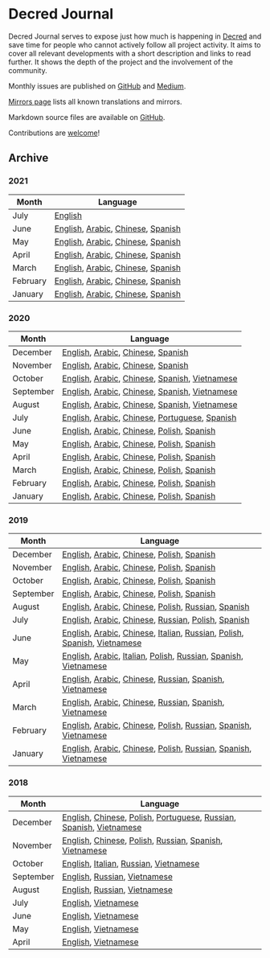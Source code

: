 # Decred Journal

Decred Journal serves to expose just how much is happening in [Decred](https://decred.org/) and save time for people who cannot actively follow all project activity. It aims to cover all relevant developments with a short description and links to read further. It shows the depth of the project and the involvement of the community.

Monthly issues are published on [GitHub](https://xaur.github.io/decred-news/) and [Medium](https://medium.com/decred/journals/home).

[Mirrors page](mirrors.md) lists all known translations and mirrors.

Markdown source files are available on [GitHub](https://github.com/xaur/decred-news).

Contributions are [welcome](https://github.com/xaur/decred-news/blob/docs/contributing.md)!

## Archive

### 2021

Month|Language
---|---
July|[English](journal/202107.md)
June|[English](journal/202106.md), [Arabic](https://insaf01.github.io/decred-journal-ar/journal/202106.html), [Chinese](https://github.com/DominicTing/DecredCNJournal/blob/master/202106_DecredJournalCN.md), [Spanish](https://medium.com/decred-es/revista-decred-junio-2021-e7a792cc1b4d)
May|[English](journal/202105.md), [Arabic](https://insaf01.github.io/decred-journal-ar/journal/202105.html), [Chinese](https://github.com/DominicTing/DecredCNJournal/blob/master/202105_DecredJournalCN.md), [Spanish](https://medium.com/decred-es/revista-decred-mayo-2021-a82edbed3277)
April|[English](journal/202104.md), [Arabic](https://insaf01.github.io/decred-journal-ar/journal/202104.html), [Chinese](https://github.com/DominicTing/DecredCNJournal/blob/master/202104_DecredJournalCN.md), [Spanish](https://medium.com/decred-es/revista-decred-abril-2021-c1e5b7bc0410)
March|[English](journal/202103.md), [Arabic](https://insaf01.github.io/decred-journal-ar/journal/202103.html), [Chinese](https://github.com/DominicTing/DecredCNJournal/blob/master/202103_DecredJournalCN.md), [Spanish](https://github.com/DecredES/traducciones/blob/master/revista-decred/2021/202103.md)
February|[English](journal/202102.md), [Arabic](https://insaf01.github.io/decred-journal-ar/journal/202102.html), [Chinese](https://github.com/DominicTing/DecredCNJournal/blob/master/202102_DecredJournalCN.md), [Spanish](https://github.com/DecredES/traducciones/blob/master/revista-decred/202102.md)
January|[English](journal/202101.md), [Arabic](https://insaf01.github.io/decred-journal-ar/journal/202101.html), [Chinese](https://github.com/DominicTing/DecredCNJournal/blob/master/202101_DecredJournalCN.md), [Spanish](https://github.com/DecredES/traducciones/blob/master/revista-decred/2021/202101.md)

### 2020

Month|Language
---|---
December|[English](journal/202012.md), [Arabic](https://insaf01.github.io/decred-journal-ar/journal/202012.html), [Chinese](https://github.com/DominicTing/DecredCNJournal/blob/master/202012_DecredJournalCN.md), [Spanish](https://github.com/DecredES/traducciones/blob/master/revista-decred/2020/202012.md)
November|[English](journal/202011.md), [Arabic](https://insaf01.github.io/decred-journal-ar/journal/202011.html), [Chinese](https://github.com/DominicTing/DecredCNJournal/blob/master/202011_DecredJournalCN.md), [Spanish](https://github.com/DecredES/traducciones/blob/master/revista-decred/2020/202011.md)
October|[English](journal/202010.md), [Arabic](https://insaf01.github.io/decred-journal-ar/journal/202010.html), [Chinese](https://github.com/DominicTing/DecredCNJournal/blob/master/202010_DecredJournalCN.md), [Spanish](https://github.com/DecredES/traducciones/blob/master/revista-decred/2020/202010.md), [Vietnamese](https://github.com/raedahgroup/translations/blob/master/vietnamese/202010.md)
September|[English](journal/202009.md), [Arabic](https://insaf01.github.io/decred-journal-ar/journal/202009.html), [Chinese](https://github.com/DominicTing/DecredCNJournal/blob/master/202009_DecredJournalCN.md), [Spanish](https://github.com/DecredES/traducciones/blob/master/revista-decred/2020/202009.md), [Vietnamese](https://github.com/raedahgroup/translations/blob/master/vietnamese/202009.md)
August|[English](journal/202008.md), [Arabic](https://insaf01.github.io/decred-journal-ar/journal/202008.html), [Chinese](https://github.com/DominicTing/DecredCNJournal/blob/master/202008_DecredJournalCN.md), [Spanish](https://github.com/DecredES/traducciones/blob/master/revista-decred/2020/202008.md), [Vietnamese](https://github.com/raedahgroup/translations/blob/master/vietnamese/202008.md)
July|[English](journal/202007.md), [Arabic](https://insaf01.github.io/decred-journal-ar/journal/202007.html), [Chinese](https://github.com/DominicTing/DecredCNJournal/blob/master/202007_DecredJournalCN.md), [Portuguese](https://stakey.club/translated/decred-journal-july-2020/), [Spanish](https://github.com/DecredES/traducciones/blob/master/revista-decred/2020/202007.md)
June|[English](journal/202006.md), [Arabic](https://insaf01.github.io/decred-journal-ar/journal/202006.html), [Chinese](https://github.com/DominicTing/DecredCNJournal/blob/master/202006_DecredJournalCN.md), [Polish](https://github.com/artikozel/DecredJournalPL/blob/master/journal/202006_DecredJournalPL.md), [Spanish](https://github.com/francov99/dcrspanish/blob/master/decred-journal-spanish/journal/202006.md)
May|[English](journal/202005.md), [Arabic](https://insaf01.github.io/decred-journal-ar/journal/202005.html), [Chinese](https://github.com/DominicTing/DecredCNJournal/blob/master/202005_DecredJournalCN.md), [Polish](https://github.com/artikozel/DecredJournalPL/blob/master/journal/202005_DecredJournalPL.md), [Spanish](https://github.com/francov99/dcrspanish/blob/master/decred-journal-spanish/journal/202005.md)
April|[English](journal/202004.md), [Arabic](https://insaf01.github.io/decred-journal-ar/journal/202004.html), [Chinese](https://github.com/DominicTing/DecredCNJournal/blob/master/202004_DecredJournalCN.md), [Polish](https://github.com/artikozel/DecredJournalPL/blob/master/journal/202004_DecredJournalPL.md), [Spanish](https://github.com/francov99/dcrspanish/blob/master/decred-journal-spanish/journal/202004.md)
March|[English](journal/202003.md), [Arabic](https://insaf01.github.io/decred-journal-ar/journal/202003.html), [Chinese](https://github.com/DominicTing/DecredCNJournal/blob/master/202003_DecredJournalCN.md), [Polish](https://github.com/artikozel/DecredJournalPL/blob/master/journal/202003_DecredJournalPL.md), [Spanish](https://github.com/francov99/dcrspanish/blob/master/decred-journal-spanish/journal/202003.md)
February|[English](journal/202002.md), [Arabic](https://insaf01.github.io/decred-journal-ar/journal/202002.html), [Chinese](https://github.com/DominicTing/DecredCNJournal/blob/master/202002_DecredJournalCN.md), [Polish](https://github.com/artikozel/DecredJournalPL/blob/master/journal/202002_DecredJournalPL.md), [Spanish](https://github.com/francov99/dcrspanish/blob/master/decred-journal-spanish/journal/202002.md)
January|[English](journal/202001.md), [Arabic](https://insaf01.github.io/decred-journal-ar/journal/202001.html), [Chinese](https://github.com/DominicTing/DecredCNJournal/blob/master/202001_DecredJournalCN.md), [Polish](https://github.com/artikozel/DecredJournalPL/blob/master/journal/202001_DecredJournalPL.md), [Spanish](https://github.com/francov99/dcrspanish/blob/master/decred-journal-spanish/journal/202001.md)

### 2019

Month|Language
---|---
December|[English](journal/201912.md), [Arabic](https://insaf01.github.io/decred-journal-ar/journal/201912.html), [Chinese](https://github.com/DominicTing/DecredCNJournal/blob/master/201912_DecredJournalCN.md), [Polish](https://github.com/artikozel/DecredJournalPL/blob/master/journal/201912_DecredJournalPL.md), [Spanish](https://medium.com/decred-es/revista-decred-diciembre-2019-f02cc8365b84)
November|[English](journal/201911.md), [Arabic](https://insaf01.github.io/decred-journal-ar/journal/201911.html), [Chinese](https://github.com/DominicTing/DecredCNJournal/blob/master/201911_DecredJournalCN.md), [Polish](https://github.com/artikozel/DecredJournalPL/blob/master/journal/201911_DecredJournalPL.md), [Spanish](https://medium.com/decred-es/revista-decred-noviembre-2019-abe801718370)
October|[English](journal/201910.md), [Arabic](https://insaf01.github.io/decred-journal-ar/journal/201910.html), [Chinese](https://github.com/DominicTing/DecredCNJournal/blob/master/201910_DecredJournalCN.md), [Polish](https://github.com/artikozel/DecredJournalPL/blob/master/journal/201910_DecredJournalPL.md), [Spanish](https://medium.com/decred-es/revista-decred-octubre-2019-5d45cf20ac8a)
September|[English](journal/201909.md), [Arabic](https://insaf01.github.io/decred-journal-ar/journal/201909.html), [Chinese](https://github.com/DominicTing/DecredCNJournal/blob/master/201909_DecredJournalCN.md), [Polish](https://github.com/artikozel/DecredJournalPL/blob/master/journal/201909_DecredJournalPL.md), [Spanish](https://medium.com/decred-es/revista-decred-septiembre-2019-6b9f8afd4c67)
August|[English](journal/201908.md), [Arabic](https://insaf01.github.io/decred-journal-ar/journal/201908.html), [Chinese](https://github.com/DominicTing/DecredCNJournal/blob/master/201908_DecredJournalCN.md), [Polish](https://github.com/artikozel/DecredJournalPL/blob/master/journal/201908_DecredJournalPL.md), [Russian](https://medium.com/decred-russia/decred-journal-august-2019-7c1822319cc6), [Spanish](https://medium.com/decred-es/revista-decred-agosto-2019-d83f28f3f44e)
July|[English](journal/201907.md), [Arabic](https://insaf01.github.io/decred-journal-ar/journal/201907.html), [Chinese](https://github.com/DominicTing/DecredCNJournal/blob/master/201907_DecredJournalCN.md), [Russian](https://medium.com/decred-russia/decred-journal-%D0%B8%D1%8E%D0%BB%D1%8C-2019-b7554ec2c66b), [Polish](https://github.com/artikozel/DecredJournalPL/blob/master/journal/201907_DecredJournalPL.md), [Spanish](https://medium.com/@decred_es/revista-decred-julio-2019-574a5e6e3bd2)
June|[English](journal/201906.md), [Arabic](https://insaf01.github.io/decred-journal-ar/journal/201906.html), [Chinese](https://github.com/Guang168/DecredCNJournal/blob/master/201906_DecredJournalCN.md), [Italian](https://medium.com/decred-ita/decred-journal-giugno-2019-31f722da056e), [Russian](https://medium.com/decred-russia/decred-journal-june-2019-709e5301ad0), [Polish](https://github.com/artikozel/DecredJournalPL/blob/master/journal/201906_DecredJournalPL.md), [Spanish](https://medium.com/@decred_es/revista-decred-junio-2019-9ab180513913), [Vietnamese](https://github.com/raedahgroup/translations/blob/master/vietnamese/2019-06.md)
May|[English](journal/201905.md), [Arabic](https://insaf01.github.io/decred-journal-ar/journal/201905.html), [Italian](https://medium.com/decred-ita/giornale-di-decred-maggio-2019-8dff2b53b1e), [Polish](https://github.com/artikozel/DecredJournalPL/blob/master/journal/201905_DecredJournalPL.md), [Russian](https://medium.com/decred-russia/decred-journal-%D0%BC%D0%B0%D0%B9-2019-8e6cfe4bd4dc), [Spanish](https://medium.com/@decred_es/revista-decred-mayo-2019-3bd81daa91f9), [Vietnamese](https://github.com/raedahgroup/translations/blob/master/vietnamese/2019-05.md)
April|[English](journal/201904.md), [Arabic](https://insaf01.github.io/decred-journal-ar/journal/201904.html), [Chinese](https://www.jianshu.com/p/5ff8f658879c), [Russian](https://medium.com/decred-russia/decred-journal-%D0%B0%D0%BF%D1%80%D0%B5%D0%BB%D1%8C-2019-2903f7fc6219), [Spanish](https://medium.com/@decred_es/revista-decred-abril-2019-b026fd19c877), [Vietnamese](https://github.com/raedahgroup/decred-journal/blob/master/vietnamese/2019-04.md)
March|[English](journal/201903.md), [Arabic](https://insaf01.github.io/decred-journal-ar/journal/201903.html), [Chinese](https://www.jianshu.com/p/fcbcad784ad4), [Russian](https://medium.com/decred-russia/decred-journal-%D0%BC%D0%B0%D1%80%D1%82-2019-b10e4b179336), [Spanish](https://medium.com/@decred_es/revista-decred-marzo-2019-ae0eb9cdceb9), [Vietnamese](https://github.com/raedahgroup/decred-journal/blob/master/vietnamese/2019-03.md)
February|[English](journal/201902.md), [Arabic](https://insaf01.github.io/decred-journal-ar/journal/201902.html), [Chinese](https://www.jianshu.com/p/06cd808e9313), [Polish](https://github.com/artikozel/DecredJournalPL/blob/master/journal/201902_DecredJournalPL.md), [Russian](https://medium.com/decred-russia/decred-journal-%D1%84%D0%B5%D0%B2%D1%80%D0%B0%D0%BB%D1%8C-2019-b9c8e509c9a5), [Spanish](https://medium.com/@decred_es/revista-decred-febrero-2019-432a461a14a5), [Vietnamese](https://github.com/raedahgroup/decred-journal/blob/master/vietnamese/2019-02.md)
January|[English](journal/201901.md), [Arabic](https://insaf01.github.io/decred-journal-ar/journal/201901.html), [Chinese](https://www.jianshu.com/p/097265621ef6), [Polish](https://github.com/artikozel/DecredJournalPL/blob/master/journal/201901_DecredJournalPL.md), [Russian](https://medium.com/decred-russia/decred-journal-%D1%8F%D0%BD%D0%B2%D0%B0%D1%80%D1%8C-2019-77a814bb3a9e), [Spanish](https://medium.com/@decred_es/revista-decred-enero-2019-549e2b051f5a), [Vietnamese](https://github.com/raedahgroup/decred-journal/blob/master/vietnamese/2019-01.md)

### 2018

Month|Language
---|---
December|[English](journal/201812.md), [Chinese](https://www.jianshu.com/p/65e7a83ac27c), [Polish](https://github.com/artikozel/DecredJournalPL/blob/master/journal/201812_DecredJournalPL.md), [Portuguese](https://medium.com/@maiconjunge/jornal-decred-dezembro-de-2018-947c616b894f), [Russian](https://medium.com/decred-russia/decred-journal-%D0%B4%D0%B5%D0%BA%D0%B0%D0%B1%D1%80%D1%8C-2018-9528f7a9d24d), [Spanish](https://medium.com/@decred_es/revista-decred-diciembre-2018-79093f957aac), [Vietnamese](https://github.com/raedahgroup/decred-journal/blob/master/vietnamese/2018-12.md)
November|[English](journal/201811.md), [Chinese](https://www.jianshu.com/p/32721d65d462), [Polish](https://github.com/artikozel/DecredJournalPL/blob/master/journal/201811_DecredJournalPL.md), [Russian](https://medium.com/decred-russia/decred-journal-%D0%BD%D0%BE%D1%8F%D0%B1%D1%80%D1%8C-2018-d0aceacfd72a), [Spanish](https://medium.com/@decred_es/revista-decred-noviembre-2018-a3e52c5fc1a9), [Vietnamese](https://github.com/raedahgroup/decred-journal/blob/master/vietnamese/2018-11.md)
October|[English](journal/201810.md), [Italian](https://medium.com/decred-ita/decred-journal-ottobre-2018-a68e88c926ff), [Russian](https://medium.com/decred-russia/decred-journal-%D0%BE%D0%BA%D1%82%D1%8F%D0%B1%D1%80%D1%8C-2018-1eeffc65344c), [Vietnamese](https://github.com/raedahgroup/decred-journal/blob/master/vietnamese/2018-10.md)
September|[English](journal/201809.md), [Russian](https://medium.com/decred-russia/decred-journal-%D1%81%D0%B5%D0%BD%D1%82%D1%8F%D0%B1%D1%80%D1%8C-2018-4967ddfd5033), [Vietnamese](https://github.com/raedahgroup/decred-journal/blob/master/vietnamese/2018-09.md)
August|[English](journal/201808.md), [Russian](https://medium.com/decred-russia/decred-journal-%D0%B0%D0%B2%D0%B3%D1%83%D1%81%D1%82-2018-8375e838954), [Vietnamese](https://github.com/raedahgroup/decred-journal/blob/master/vietnamese/2018-08.md)
July|[English](journal/201807.md), [Vietnamese](https://github.com/raedahgroup/decred-journal/blob/master/vietnamese/2018-07.md)
June|[English](journal/201806.md), [Vietnamese](https://github.com/raedahgroup/decred-journal/blob/master/vietnamese/2018-06.md)
May|[English](journal/201805.md), [Vietnamese](https://github.com/raedahgroup/decred-journal/blob/master/vietnamese/2018-05.md)
April|[English](journal/201804.md), [Vietnamese](https://github.com/raedahgroup/decred-journal/blob/master/vietnamese/2018-04.md)
